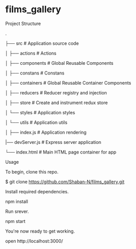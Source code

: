 # films_gallery
Project Structure

.

├── src                      # Application source code

│   ├── actions              # Actions

│   ├── components           # Global Reusable Components

│   ├── constans             # Constans

│   ├── containers           # Global Reusable Container Components

│   ├── reducers             # Reducer registry and injection

│   ├── store                # Create and instrument redux store

│   └── styles               # Application styles 

│   └── utils                # Application utils 

│   ├── index.js             # Application  rendering

|── devServer.js             # Express server application

└── index.html               # Main HTML page container for app


Usage



To begin, clone this repo.

$ git clone https://github.com/Shaban-N/films_gallery.git



Install required dependencies. 

npm install



Run srever.

npm start



You're now ready to get working.

open http://localhost:3000/

